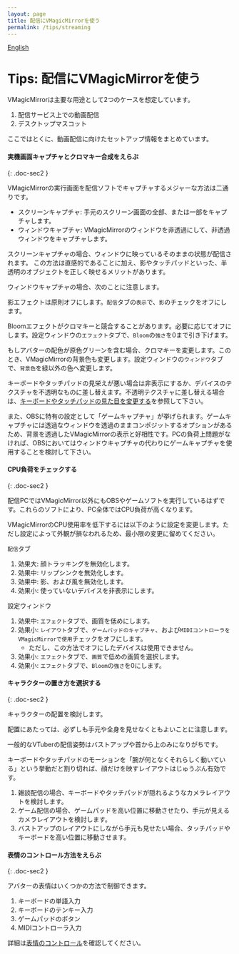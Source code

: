 ```yaml
---
layout: page
title: 配信にVMagicMirrorを使う
permalink: /tips/streaming
---
```


[English](../en/tips/streaming)

# Tips: 配信にVMagicMirrorを使う

VMagicMirrorは主要な用途として2つのケースを想定しています。

1. 配信サービス上での動画配信
2. デスクトップマスコット

ここではとくに、動画配信に向けたセットアップ情報をまとめています。

#### 実機画面キャプチャとクロマキー合成をえらぶ
{: .doc-sec2 }

VMagicMirrorの実行画面を配信ソフトでキャプチャするメジャーな方法は二通りです。

* スクリーンキャプチャ: 手元のスクリーン画面の全部、または一部をキャプチャします。
* ウィンドウキャプチャ: VMagicMirrorのウィンドウを非透過にして、非透過ウィンドウをキャプチャします。

スクリーンキャプチャの場合、ウィンドウに映っているそのままの状態が配信されます。
この方法は直感的であることに加え、影やタッチパッドといった、半透明のオブジェクトを正しく映せるメリットがあります。

ウィンドウキャプチャの場合、次のことに注意します。

影エフェクトは原則オフにします。`配信`タブの`表示`で、`影`のチェックをオフにします。

Bloomエフェクトがクロマキーと競合することがあります。必要に応じてオフにします。設定ウィンドウの`エフェクト`タブで、`Bloom`の`強さ`を0まで引き下げます。

もしアバターの配色が原色グリーンを含む場合、クロマキーを変更します。このとき、VMagicMirrorの背景色も変更します。設定ウィンドウの`ウィンドウ`タブで、`背景色`を緑以外の色へ変更します。

キーボードやタッチパッドの見栄えが悪い場合は非表示にするか、デバイスのテクスチャを不透明なものに差し替えます。不透明テクスチャに差し替える場合は、[キーボードやタッチパッドの見た目を変更する](./change_textures)を参照して下さい。

また、OBSに特有の設定として「ゲームキャプチャ」が挙げられます。ゲームキャプチャには透過なウィンドウを透過のままコンポジットするオプションがあるため、背景を透過したVMagicMirrorの表示と好相性です。PCの負荷上問題がなければ、OBSにおいてはウィンドウキャプチャの代わりにゲームキャプチャを使用することを検討して下さい。


#### CPU負荷をチェックする
{: .doc-sec2 }

配信PCではVMagicMirror以外にもOBSやゲームソフトを実行しているはずです。これらのソフトにより、PC全体ではCPU負荷が高くなります。

VMagicMirrorのCPU使用率を低下するには以下のように設定を変更します。ただし設定によって外観が損なわれるため、最小限の変更に留めてください。

`配信`タブ

1. 効果大: 顔トラッキングを無効化します。
2. 効果中: リップシンクを無効化します。
3. 効果中: 影、および風を無効化します。
4. 効果小: 使っていないデバイスを非表示にします。

設定ウィンドウ

1. 効果中: `エフェクト`タブで、画質を低めにします。
2. 効果小: `レイアウト`タブで、`ゲームパッドのキャプチャ`、および`MIDIコントローラをVMagicMirrorで使用`チェックをオフにします。
    - ただし、この方法でオフにしたデバイスは使用できません。
3. 効果小: `エフェクト`タブで、`画質`で低めの画質を選択します。
4. 効果小: `エフェクト`タブで、`Bloom`の`強さ`を0にします。


#### キャラクターの置き方を選択する
{: .doc-sec2 }

キャラクターの配置を検討します。

配置にあたっては、必ずしも手元や全身を見せなくともよいことに注意します。

一般的なVTuberの配信姿勢はバストアップや首から上のみになりがちです。

キーボードやタッチパッドのモーションを「腕が何となくそれらしく動いている」という挙動だと割り切れば、顔だけを映すレイアウトはじゅうぶん有効です。

1. 雑談配信の場合、キーボードやタッチパッドが隠れるようなカメラレイアウトを検討します。
2. ゲーム配信の場合、ゲームパッドを高い位置に移動させたり、手元が見えるカメラレイアウトを検討します。
3. バストアップのレイアウトにしながら手元も見せたい場合、タッチパッドやキーボードを高い位置に移動させます。


#### 表情のコントロール方法をえらぶ
{: .doc-sec2 }

アバターの表情はいくつかの方法で制御できます。

1. キーボードの単語入力
2. キーボードのテンキー入力
3. ゲームパッドのボタン
4. MIDIコントローラ入力

詳細は[表情のコントロール](../docs/expressions)を確認してください。
